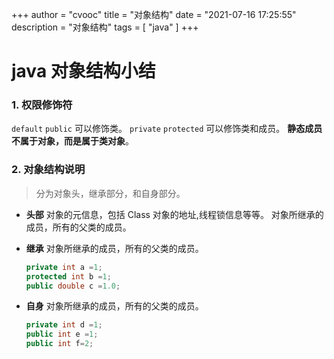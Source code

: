 +++
author = "cvooc"
title = "对象结构"
date = "2021-07-16 17:25:55"
description = "对象结构"
tags = [
    "java"
]
+++

# java 对象结构小结

### 1. 权限修饰符

`default` `public` 可以修饰类。
`private` `protected` 可以修饰类和成员。
**静态成员不属于对象，而是属于类对象**。

### 2. 对象结构说明

> 分为对象头，继承部分，和自身部分。

-   **头部**
    对象的元信息，包括 Class 对象的地址,线程锁信息等等。
    对象所继承的成员，所有的父类的成员。

-   **继承**
    对象所继承的成员，所有的父类的成员。
    ```java
    private int a =1;
    protected int b =1;
    public double c =1.0;
    ```
-   **自身**
    对象所继承的成员，所有的父类的成员。
    ```java
    private int d =1;
    public int e =1;
    public int f=2;
    ```
